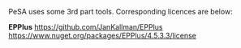 PeSA uses some 3rd part tools. Corresponding licences are below:

**EPPlus**
https://github.com/JanKallman/EPPlus
https://www.nuget.org/packages/EPPlus/4.5.3.3/license


